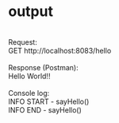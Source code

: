 # output

<br> Request:
<br> GET http://localhost:8083/hello
<br>
<br> Response (Postman):
<br> Hello World!!
<br>
<br> Console log:
<br> INFO  START - sayHello()
<br> INFO  END - sayHello()